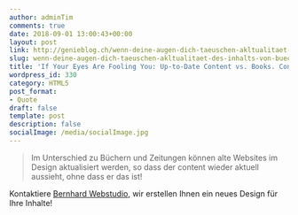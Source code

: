 ```yaml
---
author: adminTim
comments: true
date: 2018-09-01 13:00:43+00:00
layout: post
link: http://genieblog.ch/wenn-deine-augen-dich-taeuschen-akltualitaet-des-inhalts-von-buechern-vs-content-von-websiten/
slug: wenn-deine-augen-dich-taeuschen-akltualitaet-des-inhalts-von-buechern-vs-content-von-websiten
title: 'If Your Eyes Are Fooling You: Up-to-Date Content vs. Books. Content of websites'
wordpress_id: 330
category: HTML5
post_format:
- Quote
draft: false
template: post
description: false
socialImage: /media/socialImage.jpg
---
```




<blockquote>Im Unterschied zu Büchern und Zeitungen können alte Websites im Design aktualisiert werden, so dass der content wieder aktuell aussieht, ohne dass er das ist!</blockquote>



Kontaktiere [Bernhard Webstudio](https://bernhard-webstudio.ch), wir erstellen Ihnen ein neues Design für Ihre Inhalte!
